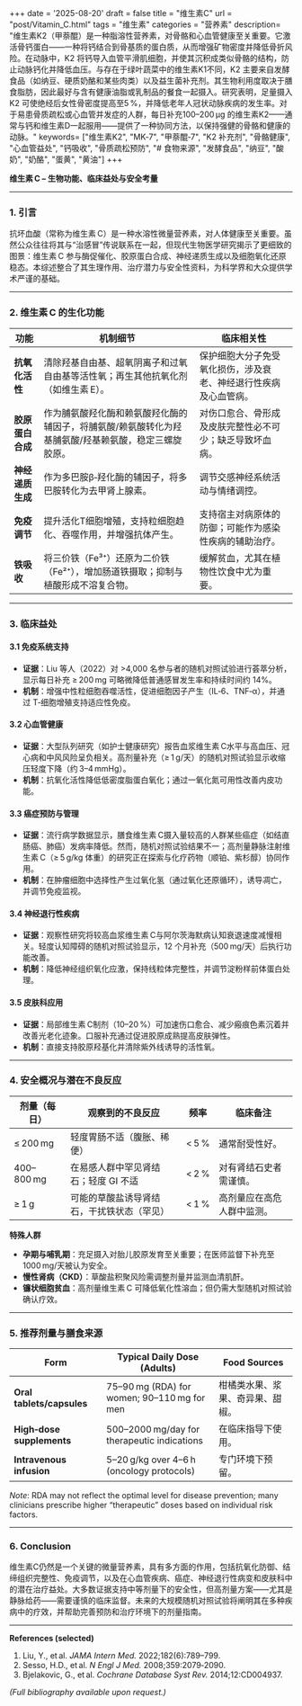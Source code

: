 +++
date = '2025-08-20'
draft = false
title = "维生素C"
url = "post/Vitamin_C.html"
tags = "维生素"
categories = "营养素"
description= "维生素K2（甲萘醌）是一种脂溶性营养素，对骨骼和心血管健康至关重要。它激活骨钙蛋白——一种将钙结合到骨基质的蛋白质，从而增强矿物密度并降低骨折风险。在动脉中，K2 将钙导入血管平滑肌细胞，并使其沉积成类似骨骼的结构，防止动脉钙化并降低血压。与存在于绿叶蔬菜中的维生素K1不同，K2 主要来自发酵食品（如纳豆、硬质奶酪和某些肉类）以及益生菌补充剂。其生物利用度取决于膳食脂肪，因此最好与含有健康油脂或乳制品的餐食一起摄入。研究表明，足量摄入K2 可使绝经后女性骨密度提高至5 %，并降低老年人冠状动脉疾病的发生率。对于易患骨质疏松或心血管并发症的人群，每日补充100–200 µg 的维生素K2——通常与钙和维生素D一起服用——提供了一种协同方法，以保持强健的骨骼和健康的动脉。"
keywords= ["维生素K2", "MK‑7", "甲萘醌‑7", "K2 补充剂", "骨骼健康", "心血管益处", "钙吸收", "骨质疏松预防", "# 食物来源", "发酵食品", "纳豆", "酸奶", "奶酪", "蛋黄", "黄油"]
+++

**维生素 C – 生物功能、临床益处与安全考量**

---

### 1. 引言  

抗坏血酸（常称为维生素 C）是一种水溶性微量营养素，对人体健康至关重要。虽然公众往往将其与“治感冒”传说联系在一起，但现代生物医学研究揭示了更细致的图景：维生素 C 参与酶促催化、胶原蛋白合成、神经递质生成以及细胞氧化还原稳态。本综述整合了其生理作用、治疗潜力与安全性资料，为科学界和大众提供学术严谨的基础。

---

### 2. 维生素 C 的生化功能  

| 功能 | 机制细节 | 临床相关性 |
|------|----------|------------|
| **抗氧化活性** | 清除羟基自由基、超氧阴离子和过氧自由基等活性氧；再生其他抗氧化剂（如维生素 E）。 | 保护细胞大分子免受氧化损伤，涉及衰老、神经退行性疾病及心血管病。 |
| **胶原蛋白合成** | 作为脯氨酸羟化酶和赖氨酸羟化酶的辅因子，将脯氨酸/赖氨酸转化为羟基脯氨酸/羟基赖氨酸，稳定三螺旋胶原。 | 对伤口愈合、骨形成及皮肤完整性必不可少；缺乏导致坏血病。 |
| **神经递质生成** | 作为多巴胺β‑羟化酶的辅因子，将多巴胺转化为去甲肾上腺素。 | 调节交感神经系统活动与情绪调控。 |
| **免疫调节** | 提升活化T细胞增殖，支持粒细胞趋化、吞噬作用，并增强抗体产生。 | 支持宿主对病原体的防御；可能作为感染性疾病的辅助治疗。 |
| **铁吸收** | 将三价铁（Fe³⁺）还原为二价铁（Fe²⁺），增加肠道铁摄取；抑制与植酸形成不溶复合物。 | 缓解贫血，尤其在植物性饮食中尤为重要。 |

---

### 3. 临床益处

#### 3.1 免疫系统支持  
- **证据**：Liu 等人（2022）对 >4,000 名参与者的随机对照试验进行荟萃分析，显示每日补充 ≥ 200 mg 可略微降低普通感冒发生率和持续时间约 14%。  
- **机制**：增强中性粒细胞吞噬活性，促进细胞因子产生（IL‑6、TNF‑α），并通过 T‑细胞增殖支持适应性免疫。

#### 3.2 心血管健康  
- **证据**：大型队列研究（如护士健康研究）报告血浆维生素 C水平与高血压、冠心病和中风风险呈负相关。高剂量补充（≥ 1 g/天）的随机对照试验显示收缩压轻度下降（约 3–4 mmHg）。  
- **机制**：抗氧化活性降低低密度脂蛋白氧化；通过一氧化氮可用性改善内皮功能。

#### 3.3 癌症预防与管理  
- **证据**：流行病学数据显示，膳食维生素 C摄入量较高的人群某些癌症（如结直肠癌、肺癌）发病率降低。然而，随机对照试验结果不一；高剂量静脉注射维生素 C（≥ 5 g/kg 体重）的研究正在探索与化疗药物（顺铂、紫杉醇）协同作用。  
- **机制**：在肿瘤细胞中选择性产生过氧化氢（通过氧化还原循环），诱导凋亡，并调节免疫监视。

#### 3.4 神经退行性疾病  
- **证据**：观察性研究将较高血浆维生素 C与阿尔茨海默病认知衰退速度减慢相关。轻度认知障碍的随机对照试验显示，12 个月补充（500 mg/天）后执行功能改善。  
- **机制**：降低神经组织氧化应激，保持线粒体完整性，并调节淀粉样前体蛋白处理。

#### 3.5 皮肤科应用  
- **证据**：局部维生素 C制剂（10–20 %）可加速伤口愈合、减少瘢痕色素沉着并改善光老化迹象。口服补充通过促进胶原成熟提高皮肤弹性。  
- **机制**：直接支持胶原羟基化并清除紫外线诱导的活性氧。

---

### 4. 安全概况与潜在不良反应  

| 剂量（每日） | 观察到的不良反应 | 频率 | 临床备注 |
|--------------|------------------|------|----------|
| ≤ 200 mg | 轻度胃肠不适（腹胀、稀便） | < 5 % | 通常耐受性好。 |
| 400–800 mg | 在易感人群中罕见肾结石；轻度 GI 不适 | < 2 % | 对有肾结石史者需谨慎。 |
| ≥ 1 g | 可能的草酸盐诱导肾结石，干扰铁状态（罕见） | < 1 % | 高剂量应在高危人群中监测。 |

**特殊人群**

- **孕期与哺乳期**：充足摄入对胎儿胶原发育至关重要；在医师监督下补充至 1000 mg/天被认为安全。  
- **慢性肾病（CKD）**：草酸盐积聚风险需调整剂量并监测血清肌酐。  
- **镰状细胞贫血**：高剂量维生素 C 可降低氧化性溶血；但仍需大型随机对照试验确认疗效。

---

### 5. 推荐剂量与膳食来源

| Form | Typical Daily Dose (Adults) | Food Sources |
|------|----------------------------|--------------|
| **Oral tablets/capsules** | 75–90 mg (RDA) for women; 90–110 mg for men | 柑橘类水果、浆果、奇异果、甜椒。 |
| **High‑dose supplements** | 500–2000 mg/day for therapeutic indications | 在临床指导下使用。 |
| **Intravenous infusion** | 5–20 g/kg over 4–6 h (oncology protocols) | 专门环境下预留。 |

*Note*: RDA may not reflect the optimal level for disease prevention; many clinicians prescribe higher “therapeutic” doses based on individual risk factors.

---

### 6. Conclusion  

维生素C仍然是一个关键的微量营养素，具有多方面的作用，包括抗氧化防御、结缔组织完整性、免疫调节，以及在心血管疾病、癌症、神经退行性病变和皮肤科中的潜在治疗益处。大多数证据支持中等剂量下的安全性，但高剂量方案——尤其是静脉给药——需要谨慎的临床监督。未来的大规模随机对照试验将阐明其在多种疾病中的疗效，并帮助完善预防和治疗环境下的剂量指南。

---

**References (selected)**  

1. Liu, Y., et al. *JAMA Intern Med.* 2022;182(6):789–799.  
2. Sesso, H.D., et al. *N Engl J Med.* 2008;359:2079‑2090.  
3. Bjelakovic, G., et al. *Cochrane Database Syst Rev.* 2014;12:CD004937.  

*(Full bibliography available upon request.)*